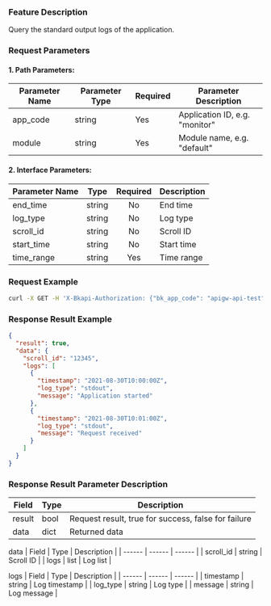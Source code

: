 ### Feature Description

Query the standard output logs of the application.

### Request Parameters

#### 1. Path Parameters:

|   Parameter Name   |    Parameter Type  |  Required  |     Parameter Description     |
| ------------ | ------------ | ------ | ---------------- |
| app_code   | string | Yes | Application ID, e.g. "monitor" |
| module   | string | Yes | Module name, e.g. "default" |

#### 2. Interface Parameters:

| Parameter Name | Type | Required | Description |
|------|------| :------: |-------------|
| end_time | string | No | End time |
| log_type | string | No | Log type |
| scroll_id | string | No | Scroll ID |
| start_time | string | No | Start time |
| time_range | string | Yes | Time range |

### Request Example

```bash
curl -X GET -H 'X-Bkapi-Authorization: {"bk_app_code": "apigw-api-test", "bk_app_secret": "***", "bk_ticket": "***"}' --insecure 'https://bkapi.example.com/api/bkpaas3/prod/bkapps/applications/{app_code}/modules/{module}/log/standard_output/list/?time_range=1h'
```

### Response Result Example

```json
{
  "result": true,
  "data": {
    "scroll_id": "12345",
    "logs": [
      {
        "timestamp": "2021-08-30T10:00:00Z",
        "log_type": "stdout",
        "message": "Application started"
      },
      {
        "timestamp": "2021-08-30T10:01:00Z",
        "log_type": "stdout",
        "message": "Request received"
      }
    ]
  }
}
```

### Response Result Parameter Description

| Field | Type | Description |
| ------ | ------ | ------ |
| result | bool | Request result, true for success, false for failure |
| data | dict | Returned data |

data
| Field | Type | Description |
| ------ | ------ | ------ |
| scroll_id | string | Scroll ID |
| logs | list | Log list |

logs
| Field | Type | Description |
| ------ | ------ | ------ |
| timestamp | string | Log timestamp |
| log_type | string | Log type |
| message | string | Log message |
